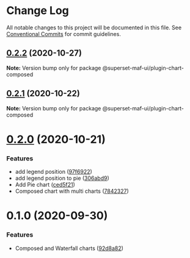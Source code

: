 # Change Log

All notable changes to this project will be documented in this file.
See [Conventional Commits](https://conventionalcommits.org) for commit guidelines.

## [0.2.2](https://gitlab.com/nielsen-media/maf/superset/superset-maf-ui/compare/@superset-maf-ui/plugin-chart-composed@0.2.1...@superset-maf-ui/plugin-chart-composed@0.2.2) (2020-10-27)

**Note:** Version bump only for package @superset-maf-ui/plugin-chart-composed





## [0.2.1](https://gitlab.com/nielsen-media/maf/superset/superset-maf-ui/compare/@superset-maf-ui/plugin-chart-composed@0.2.0...@superset-maf-ui/plugin-chart-composed@0.2.1) (2020-10-22)

**Note:** Version bump only for package @superset-maf-ui/plugin-chart-composed





# [0.2.0](https://gitlab.com/nielsen-media/maf/superset/superset-maf-ui/compare/@superset-maf-ui/plugin-chart-composed@0.1.0...@superset-maf-ui/plugin-chart-composed@0.2.0) (2020-10-21)


### Features

* add legend position ([97f6922](https://gitlab.com/nielsen-media/maf/superset/superset-maf-ui/commit/97f692268c91754ca3f49d1d25c5b3ae298f7670))
* add legend position to pie ([306abd9](https://gitlab.com/nielsen-media/maf/superset/superset-maf-ui/commit/306abd91596c3eb6eb4e692d7d0a99b93f6e6548))
* Add Pie chart ([ced5f21](https://gitlab.com/nielsen-media/maf/superset/superset-maf-ui/commit/ced5f2185ddfec2003d0b88b42c075beea0f0cb2))
* Composed chart with multi charts ([7842327](https://gitlab.com/nielsen-media/maf/superset/superset-maf-ui/commit/784232758f4109e484f3052b45445f16c470d53a))





# 0.1.0 (2020-09-30)


### Features

* Composed and Waterfall charts ([92d8a82](https://gitlab.com/nielsen-media/maf/superset/superset-maf-ui/commit/92d8a82da539d794f9b8c367a16f95249b912a50))
